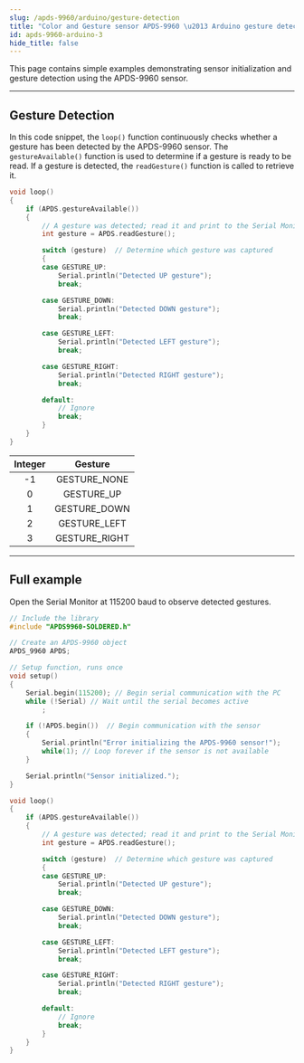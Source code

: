 ```yaml
---
slug: /apds-9960/arduino/gesture-detection
title: "Color and Gesture sensor APDS-9960 \u2013 Arduino gesture detection"
id: apds-9960-arduino-3
hide_title: false
---
```

This page contains simple examples demonstrating sensor initialization and gesture detection using the APDS-9960 sensor.

---

## Gesture Detection

In this code snippet, the `loop()` function continuously checks whether a gesture has been detected by the APDS-9960 sensor. The `gestureAvailable()` function is used to determine if a gesture is ready to be read. If a gesture is detected, the `readGesture()` function is called to retrieve it.

```cpp
void loop()
{
    if (APDS.gestureAvailable())
    {
        // A gesture was detected; read it and print to the Serial Monitor
        int gesture = APDS.readGesture();

        switch (gesture)  // Determine which gesture was captured
        {
        case GESTURE_UP:
            Serial.println("Detected UP gesture");
            break;

        case GESTURE_DOWN:
            Serial.println("Detected DOWN gesture");
            break;

        case GESTURE_LEFT:
            Serial.println("Detected LEFT gesture");
            break;

        case GESTURE_RIGHT:
            Serial.println("Detected RIGHT gesture");
            break;

        default:
            // Ignore
            break;
        }
    }
}
```

<FunctionDocumentation
  functionName="APDS.gestureAvailable()"
  description="Enables the gesture sensor and checks if a gesture is available for reading."
  returnDescription="An integer: 1 if a gesture was detected, 0 otherwise."
  parameters={[]}
/>

<FunctionDocumentation
  functionName="APDS.readGesture()"
  description="Reads the detected gesture."
  returnDescription="An integer corresponding to a detected gesture (check table below)."
  parameters={[]}
/>

| Integer |    Gesture    |
| :-----: | :-----------: |
|   -1    | GESTURE_NONE  |
|    0    |  GESTURE_UP   |
|    1    | GESTURE_DOWN  |
|    2    | GESTURE_LEFT  |
|    3    | GESTURE_RIGHT |
--- 

## Full example

Open the Serial Monitor at 115200 baud to observe detected gestures.

```cpp
// Include the library
#include "APDS9960-SOLDERED.h"

// Create an APDS-9960 object
APDS_9960 APDS;

// Setup function, runs once
void setup()
{
    Serial.begin(115200); // Begin serial communication with the PC
    while (!Serial) // Wait until the serial becomes active
        ;

    if (!APDS.begin())  // Begin communication with the sensor
    {
        Serial.println("Error initializing the APDS-9960 sensor!");
        while(1); // Loop forever if the sensor is not available
    }

    Serial.println("Sensor initialized.");
}

void loop()
{
    if (APDS.gestureAvailable())
    {
        // A gesture was detected; read it and print to the Serial Monitor
        int gesture = APDS.readGesture();

        switch (gesture)  // Determine which gesture was captured
        {
        case GESTURE_UP:
            Serial.println("Detected UP gesture");
            break;

        case GESTURE_DOWN:
            Serial.println("Detected DOWN gesture");
            break;

        case GESTURE_LEFT:
            Serial.println("Detected LEFT gesture");
            break;

        case GESTURE_RIGHT:
            Serial.println("Detected RIGHT gesture");
            break;

        default:
            // Ignore
            break;
        }
    }
}
```
<!-- <CenteredImage src="/img/apds-9960/gesture_vid.gif" alt="Serial Monitor" caption="Gesture Detection" width="700px"/> -->

<CenteredImage src="/img/apds-9960/apds9960_gesture.png" alt="Serial Monitor" caption="Gesture Detection Serial Monitor output"/>

<QuickLink 
  title="GestureSensor.ino" 
  description="Example file for using the APDS-9960 sensor with easyC/Qwiic/I2C"
  url="https://github.com/SolderedElectronics/Soldered-APDS9960-Light-Gesture-Color-Sensor-Arduino-Library/blob/main/examples/GestureSensor/GestureSensor.ino" 
/>